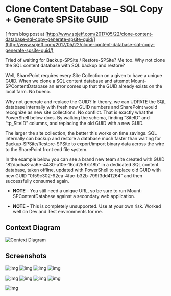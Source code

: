 # Clone Content Database – SQL Copy + Generate SPSite GUID

[ from blog post at [http://www.spjeff.com/2017/05/22/clone-content-database-sql-copy-generate-spsite-guid/](http://www.spjeff.com/2017/05/22/clone-content-database-sql-copy-generate-spsite-guid/)

Tried of waiting for Backup-SPSite / Restore-SPSite?  Me too.  Why not clone the SQL content database with SQL backup and restore?  

Well, SharePoint requires every Site Collection on a given to have a unique GUID.  When we clone a SQL content database and attempt Mount-SPContentDatabase an error comes up that the GUID already exists on the local farm.  No bueno.

Why not generate and replace the GUID?   In theory, we can UDPATE the SQL database internally with fresh new GUID numbers and SharePoint would recognize as new site collections.  No conflict.  That is exactly what the PowerShell below does.  By walking the schema, finding “SiteID” and “tp_SiteID” columns, and replacing the old GUID with a new GUID.

The larger the site collection, the better this works on time savings.  SQL internally can backup and restore a database much faster than waiting for Backup-SPSite/Restore-SPSite to export/import binary data across the wire to the SharePoint front end file system.

In the example below you can see a brand new team site created with GUID “82dad5a8-aa6e-4480-a10e-16cd2597c18b” in a dedicated SQL content database, taken offline, updated with PowerShell to replace old GUID with new GUID “0f59c302-92ea-4fac-b32b-799f3dd41264” and then successfully consumed again.

* **NOTE** – You still need a unique URL, so be sure to run Mount-SPContentDatabase against a secondary web application.

* **NOTE** – This is completely unsupported.  Use at your own risk.   Worked well on Dev and Test environments for me.

## Context Diagram
![Context Diagram](http://www.spjeff.com/wp-content/ftp_uploads/2be7c940b573_98A1/image_12.png "Context Diagram")

## Screenshots
![img](http://www.spjeff.com/wp-content/ftp_uploads/2be7c940b573_98A1/image_3.png "img")
![img](http://www.spjeff.com/wp-content/ftp_uploads/2be7c940b573_98A1/image_4.png "img")
![img](http://www.spjeff.com/wp-content/ftp_uploads/2be7c940b573_98A1/image_5.png "img")
![img](http://www.spjeff.com/wp-content/ftp_uploads/2be7c940b573_98A1/image_6.png "img")


![img](http://www.spjeff.com/wp-content/ftp_uploads/2be7c940b573_98A1/image_7.png "img")
![img](http://www.spjeff.com/wp-content/ftp_uploads/2be7c940b573_98A1/image_8.png "img")
![img](http://www.spjeff.com/wp-content/ftp_uploads/2be7c940b573_98A1/image_9.png "img")
![img](http://www.spjeff.com/wp-content/ftp_uploads/2be7c940b573_98A1/image_10.png "img")

![img](http://www.spjeff.com/wp-content/ftp_uploads/2be7c940b573_98A1/image_11.png "img")